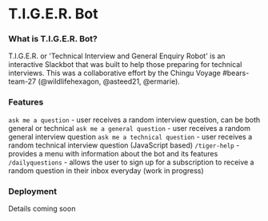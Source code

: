 # T.I.G.E.R. Bot

### What is T.I.G.E.R. Bot?
T.I.G.E.R. or 'Technical Interview and General Enquiry Robot' is an interactive Slackbot that was built to help those preparing for technical interviews. This was a collaborative effort by the Chingu Voyage #bears-team-27 (@wildlifehexagon, @asteed21, @ermarie).

### Features
`ask me a question` - user receives a random interview question, can be both general or technical
`ask me a general question` - user receives a random general interview question
`ask me a technical question` - user receives a random technical interview question (JavaScript based)
`/tiger-help` - provides a menu with information about the bot and its features
`/dailyquestions` - allows the user to sign up for a subscription to receive a random question in their inbox everyday (work in progress)

### Deployment
Details coming soon
